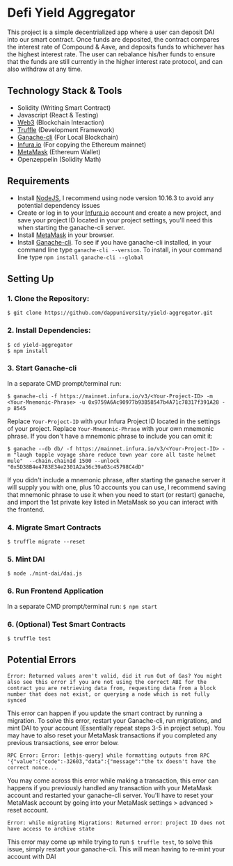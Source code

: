 # Defi Yield Aggregator
This project is a simple decentrialized app where a user can deposit DAI into our smart contract.
Once funds are deposited, the contract compares the interest rate of Compound & Aave, and deposits
funds to whichever has the highest interest rate. The user can rebalance his/her funds to ensure
that the funds are still currently in the higher interest rate protocol, and can also withdraw at
any time.

## Technology Stack & Tools

- Solidity (Writing Smart Contract)
- Javascript (React & Testing)
- [Web3](https://web3js.readthedocs.io/en/v1.5.2/) (Blockchain Interaction)
- [Truffle](https://www.trufflesuite.com/docs/truffle/overview) (Development Framework)
- [Ganache-cli](https://github.com/trufflesuite/ganache) (For Local Blockchain)
- [Infura.io](https://infura.io/) (For copying the Ethereum mainnet)
- [MetaMask](https://metamask.io/) (Ethereum Wallet)
- Openzeppelin (Solidity Math)

## Requirements
- Install [NodeJS](https://nodejs.org/en/), I recommend using node version 10.16.3 to avoid any potential dependency issues
- Create or log in to your [Infura.io](https://infura.io/login) account and create a new project, and save your project ID located in your project settings, you'll need this when starting the ganache-cli server.
- Install [MetaMask](https://metamask.io/) in your browser.
- Install [Ganache-cli](https://github.com/trufflesuite/ganache). To see if you have ganache-cli installed, in your command line type `ganache-cli --version`. To install, in your command line type `npm install ganache-cli --global`

## Setting Up
### 1. Clone the Repository:
`$ git clone https://github.com/dappuniversity/yield-aggregator.git`

### 2. Install Dependencies:
```
$ cd yield-aggregator
$ npm install 
```

### 3. Start Ganache-cli
In a separate CMD prompt/terminal run:
```
$ ganache-cli -f https://mainnet.infura.io/v3/<Your-Project-ID> -m <Your-Mnemonic-Phrase> -u 0x9759A6Ac90977b93B58547b4A71c78317f391A28 -p 8545
```

Replace `Your-Project-ID` with your Infura Project ID located in the settings of your project.
Replace `Your-Mnemonic-Phrase` with your own mnemonic phrase. If you don't have a mnemonic phrase to include you can omit it:
```
$ ganache --db db/ -f https://mainnet.infura.io/v3/<Your-Project-ID> -m "laugh topple voyage share reduce town year core all taste helmet mule"  --chain.chainId 1500 --unlock "0x5D38B4e4783E34e2301A2a36c39a03c45798C4dD"

```

If you didn't include a mnemonic phrase, after starting the ganache server it will supply you with one, plus 10 accounts you can use,
I recommend saving that mnemonic phrase to use it when you need to start (or restart) ganache, and import the 1st private key listed in MetaMask so you can interact with the frontend.

### 4. Migrate Smart Contracts
`$ truffle migrate --reset`

### 5. Mint DAI
`$ node ./mint-dai/dai.js`

### 6. Run Frontend Application
In a separate CMD prompt/terminal run:
`$ npm start`

### 6. (Optional) Test Smart Contracts
`$ truffle test`

## Potential Errors
```
Error: Returned values aren't valid, did it run Out of Gas? You might also see this error if you are not using the correct ABI for the contract you are retrieving data from, requesting data from a block number that does not exist, or querying a node which is not fully synced
```

This error can happen if you update the smart contract by running a migration. To solve this error, restart your Ganache-cli, run migrations, and mint DAI to your account (Essentially repeat steps 3-5 in project setup). You may have to also reset your MetaMask transactions if you completed any previous transactions, see error below.

```
RPC Error: Error: [ethjs-query] while formatting outputs from RPC '{"value":{"code":-32603,"data":{"message":"the tx doesn't have the correct nonce...
```

You may come across this error while making a transaction, this error can happens if you previously handled any transaction with your MetaMask account and restarted your ganache-cli server. You'll have to reset your MetaMask account by going into your MetaMask settings > advanced > reset account.

```
Error: while migrating Migrations: Returned error: project ID does not have access to archive state
```

This error may come up while trying to run `$ truffle test`, to solve this issue, simply restart your ganache-cli. This will mean having to re-mint your account with DAI
